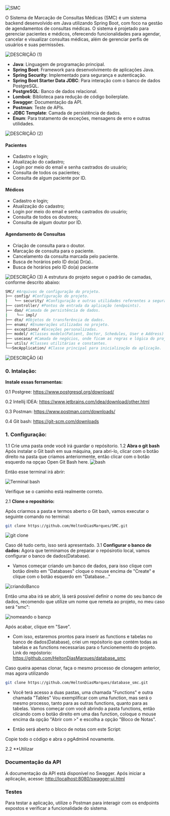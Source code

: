 ![SMC](https://github.com/user-attachments/assets/6a196111-80da-4acd-b688-71fa42181002)

O Sistema de Marcação de Consultas Médicas (SMC) é um sistema backend desenvolvido em Java utilizando Spring Boot, com foco na gestão de agendamentos de consultas médicas. O sistema é projetado para gerenciar pacientes e médicos, oferecendo funcionalidades para agendar, cancelar e visualizar consultas médicas, além de gerenciar perfis de usuários e suas permissões.

![DESCRIÇÃO (1)](https://github.com/user-attachments/assets/b870dfd5-7a9c-42af-8947-eab6b33fce59)

- **Java**: Linguagem de programação principal.
- **Spring Boot**: Framework para desenvolvimento de aplicações Java.
- **Spring Security**: Implementado para segurança e autenticação.
- **Spring Boot Starter Data JDBC**: Para interação com o banco de dados PostgreSQL.
- **PostgreSQL**: Banco de dados relacional.
- **Lombok**: Biblioteca para redução de código boilerplate.
- **Swagger**: Documentação da API.
- **Postman**: Teste de APIs.
- **JDBC Template**: Camada de persistência de dados.
- **Enum**: Para tratamento de exceções, mensagens de erro e outras utilidades.

![DESCRIÇÃO (2)](https://github.com/user-attachments/assets/75cddd7b-711e-420b-b0ef-a8b1b45b14a1)

#### Pacientes

- Cadastro e login;
- Atualização do cadastro;
- Login por meio do email e senha castrados do usuário;
- Consulta de todos os pacientes;
- Consulta de algum paciente por ID.

#### Médicos

- Cadastro e login;
- Atualização do cadastro;
- Login por meio do email e senha castrados do usuário;
- Consulta de todos os doutores;
- Consulta de algum doutor por ID.

#### Agendamento de Consultas

- Criação de consulta para o doutor.
- Marcação de consulta para o paciente.
- Cancelamento da consulta marcada pelo paciente.
- Busca de horários pelo ID do(a) Dr(a)..
- Busca de horários pelo ID do(a) paciente

![DESCRIÇÃO (3)](https://github.com/user-attachments/assets/5d0e0fe9-2c82-4dd1-a895-033d447e176d)
A estrutura do projeto segue o padrão de camadas, conforme descrito abaixo:
```bash
SMC/ #Arquivos de configuração do projeto.
├── config/ #Configuração do projeto.
|   └── security/ #Configuração e outras utilidades referentes a segurança.
├── controller/ #Pontos de entrada da aplicação (endpoints).
├── dao/ #Camada de persistência de dados.
|    └── impl/
├── dto/ #Objetos de transferência de dados.
├── enums/ #Enumerações utilizadas no projeto.
├── exceptions/ #Exceções personalizadas.
├── model/ #Classes modelo(Patient, Doctor, Schedules, User e Address)
├── usecase/ #Camada de negócios, onde ficam as regras e lógica do projeto.
├── utils/ #Classes utilitárias e constantes.
└──SmcApplication/ #Classe principal para inicialização da aplicação.
```

![DESCRIÇÃO (4)](https://github.com/user-attachments/assets/c91ed434-8205-4910-ac18-95b7767a4ee8)
### 0. Intalação:
**Instale essas ferramentas:**

0.1 Postgree: https://www.postgresql.org/download/

0.2 Intellij IDEA: https://www.jetbrains.com/idea/download/other.html

0.3 Postman: https://www.postman.com/downloads/

0.4 Git bash: https://git-scm.com/downloads

### 1. Configuração:
1.1 Crie uma pasta onde você irá guardar o repósitorio.
1.2 **Abra o git bash**
Após instalar o Git bash em sua máquina, para abri-lo, clicar com o botão direito na pasta que criamos anteriormente, então clicar com o botão esquerdo na opçao Open Git Bash here.
![bash](https://github.com/user-attachments/assets/fb02f82b-ad07-4f7a-b6b6-27b2cf2aa609)

Então esse terminal irá abrir:

![Terminal bash](https://github.com/user-attachments/assets/57e52c6d-75f0-46c0-a679-cc1fff958074)

Verifique se o caminho está realmente correto.

2.1 **Clone o repositório:**

Após criarmos a pasta e termos aberto o Git bash, vamos executar o seguinte comando no terminal:
```bash
git clone https://github.com/HeltonDiasMarques/SMC.git
```
![git clone](https://github.com/user-attachments/assets/3829ae51-e5e5-4dbd-bd44-6014ec94a4e3)

Caso dê tudo certo, isso será apresentado.
3.1 **Configurar o banco de dados:**
Agora que terminamos de preparar o repósirotio local, vamos configurar o banco de dados(Database).
- Vamos começar criando um banco de dados, para isso clique com botão direito em "Databases" cloque o mouse encima de "Create" e clique com o botão esquerdo em "Database..."
  
![criandoBanco](https://github.com/user-attachments/assets/1bc1bfd5-10fe-4097-85dc-71c25e7bf54a)

Então uma aba irá se abrir, lá será possivel definir o nome do seu banco de dados, recomendo que utilize um nome que remeta ao projeto, no meu caso será "smc":

![nomeando o bancp](https://github.com/user-attachments/assets/8875d758-1fed-444b-bda7-9896d9cc6d70)

Após acabar, clique em "Save".

- Com isso, estaremos prontos para inserir as functions e tabelas no banco de dados(Database), criei um repósitorio que contém todas as tabelas e as functions necessarias para o funcionemento do projeto.
Link do repóstorio: https://github.com/HeltonDiasMarques/database_smc

Caso queira apenas clonar, faça o mesmo processo de clonagem anterior, mas agora utilizando
```bash
git clone https://github.com/HeltonDiasMarques/database_smc.git
```
- Você terá acesso a duas pastas, uma chamada "Functions" e outra chamada "Tables"
Vou exemplificar com uma function, mas será o mesmo processo, tanto para as outras functions, quanto para as tabelas.
Vamos começar com você abrindo a pasta functions, então clicando com o botão direito em uma das function, coloque o mouse encima da opção "Abrir com >" e escolha a opção "Bloco de Notas".


- Então será aberto o bloco de notas com este Script:


Copie todo o código e abra o pgAdmin4 novamente.


2.2 **Utilizar
   
### Documentação da API

A documentação da API está disponível no Swagger. Após iniciar a aplicação, acesse:
[http://localhost:8080/swagger-ui.html](http://localhost:8080/swagger-ui.html)

### Testes

Para testar a aplicação, utilize o Postman para interagir com os endpoints expostos e verificar a funcionalidade do sistema.
